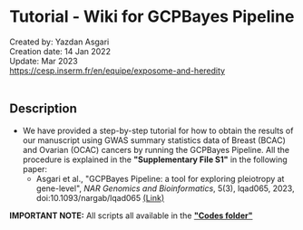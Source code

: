 # Tutorial - Wiki for GCPBayes Pipeline
Created by: Yazdan Asgari<br>
Creation date: 14 Jan 2022<br>
Update: Mar 2023<br>
https://cesp.inserm.fr/en/equipe/exposome-and-heredity
<br>
<br>

## Description
- We have provided a step-by-step tutorial for how to obtain the results of our manuscript using GWAS summary statistics data of Breast (BCAC) and Ovarian (OCAC) cancers by running the GCPBayes Pipeline. All the procedure is explained in the **"Supplementary File S1"** in the following paper:
  - Asgari et al., "GCPBayes Pipeline: a tool for exploring pleiotropy at gene-level", *NAR Genomics and Bioinformatics*, 5(3), lqad065, 2023, doi:10.1093/nargab/lqad065 [(Link)](https://academic.oup.com/nargab/article/5/3/lqad065/7219410?searchresult=1)

**IMPORTANT NOTE:** All scripts all available in the [**"Codes folder"**](../0_Codes/Source_Codes)
<br><br>



